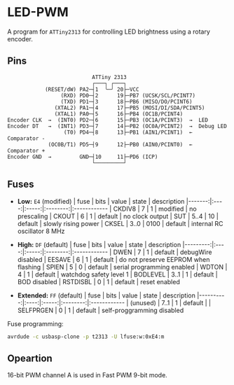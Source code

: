 # LED-PWM

A program for `ATTiny2313` for controlling LED brightness using a rotary encoder.


## Pins

``` 
                           ATTiny 2313
                           ┌───┐ ┌───┐
            (RESET/dW) PA2─┤1  ╰─╯ 20├─VCC
                 (RXD) PD0─┤2      19├─PB7 (UCSK/SCL/PCINT7)
                 (TXD) PD1─┤3      18├─PB6 (MISO/DO/PCINT6)
               (XTAL2) PA1─┤4      17├─PB5 (MOSI/DI/SDA/PCINT5)
               (XTAL1) PA0─┤5      16├─PB4 (OC1B/PCINT4)
Encoder CLK  →  (INT0) PD2─┤6      15├─PB3 (OC1A/PCINT3)  →  LED
Encoder DT   →  (INT1) PD3─┤7      14├─PB2 (OC0A/PCINT2)  →  Debug LED
                  (T0) PD4─┤8      13├─PB1 (AIN1/PCINT1)  ←  Comparator -
             (OC0B/T1) PD5─┤9      12├─PB0 (AIN0/PCINT0)  ←  Comparator +
Encoder GND  →         GND─┤10     11├─PD6 (ICP)
                           └─────────┘
```


## Fuses

- **Low:** `E4` (modified)
  |   fuse | bits | value |  state   | description
  |-------:|:----:|:-----:|:--------:|:------------
  | CKDIV8 |    7 |    1  | modified | no prescaling
  |  CKOUT |    6 |    1  | default  | no clock output
  |    SUT | 5..4 |   10  | default  | slowly rising power
  |  CKSEL | 3..0 | 0100  | default  | internal RC oscillator 8 MHz
  
- **High:** `DF` (default)
  |     fuse | bits | value |  state   | description
  |---------:|:----:|:-----:|:--------:|:------------
  |     DWEN |    7 |    1  | default  | debugWire disabled
  |   EESAVE |    6 |    1  | default  | do not preserve EEPROM when flashing
  |    SPIEN |    5 |    0  | default  | serial programming enabled
  |    WDTON |    4 |    1  | default  | watchdog safety level 1
  | BODLEVEL | 3..1 |    1  | default  | BOD disabled
  | RSTDISBL |    0 |    1  | default  | reset enabled
  
- **Extended:** `FF` (default)
  |      fuse | bits | value |  state   | description
  |----------:|:----:|:-----:|:--------:|:------------
  | (unused)  | 7..1 |    1  | default  | 
  | SELFPRGEN |    0 |    1  | default  | self-proggramming disabled

Fuse programming:
``` bash
avrdude -c usbasp-clone -p t2313 -U lfuse:w:0xE4:m
```


## Opeartion

16-bit PWM channel A is used in Fast PWM 9-bit mode.


